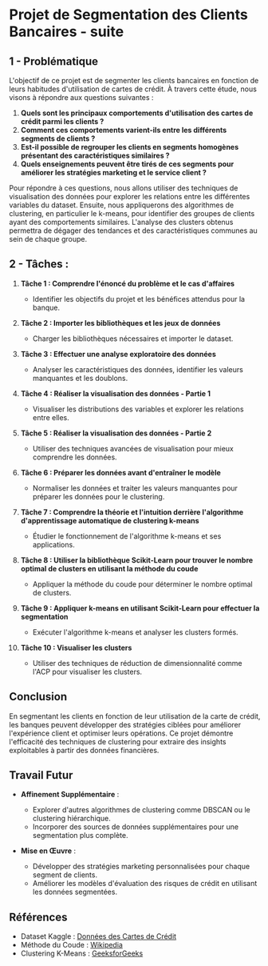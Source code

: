 # Projet de Segmentation des Clients Bancaires - suite

## 1 - Problématique

L'objectif de ce projet est de segmenter les clients bancaires en fonction de leurs habitudes d'utilisation de cartes de crédit. À travers cette étude, nous visons à répondre aux questions suivantes :

1. **Quels sont les principaux comportements d'utilisation des cartes de crédit parmi les clients ?**
2. **Comment ces comportements varient-ils entre les différents segments de clients ?**
3. **Est-il possible de regrouper les clients en segments homogènes présentant des caractéristiques similaires ?**
4. **Quels enseignements peuvent être tirés de ces segments pour améliorer les stratégies marketing et le service client ?**

Pour répondre à ces questions, nous allons utiliser des techniques de visualisation des données pour explorer les relations entre les différentes variables du dataset. Ensuite, nous appliquerons des algorithmes de clustering, en particulier le k-means, pour identifier des groupes de clients ayant des comportements similaires. L'analyse des clusters obtenus permettra de dégager des tendances et des caractéristiques communes au sein de chaque groupe.

## 2 - Tâches :

1. **Tâche 1 : Comprendre l'énoncé du problème et le cas d'affaires**
   - Identifier les objectifs du projet et les bénéfices attendus pour la banque.

2. **Tâche 2 : Importer les bibliothèques et les jeux de données**
   - Charger les bibliothèques nécessaires et importer le dataset.

3. **Tâche 3 : Effectuer une analyse exploratoire des données**
   - Analyser les caractéristiques des données, identifier les valeurs manquantes et les doublons.

4. **Tâche 4 : Réaliser la visualisation des données - Partie 1**
   - Visualiser les distributions des variables et explorer les relations entre elles.

5. **Tâche 5 : Réaliser la visualisation des données - Partie 2**
   - Utiliser des techniques avancées de visualisation pour mieux comprendre les données.

6. **Tâche 6 : Préparer les données avant d'entraîner le modèle**
   - Normaliser les données et traiter les valeurs manquantes pour préparer les données pour le clustering.

7. **Tâche 7 : Comprendre la théorie et l'intuition derrière l'algorithme d'apprentissage automatique de clustering k-means**
   - Étudier le fonctionnement de l'algorithme k-means et ses applications.

8. **Tâche 8 : Utiliser la bibliothèque Scikit-Learn pour trouver le nombre optimal de clusters en utilisant la méthode du coude**
   - Appliquer la méthode du coude pour déterminer le nombre optimal de clusters.

9. **Tâche 9 : Appliquer k-means en utilisant Scikit-Learn pour effectuer la segmentation**
   - Exécuter l'algorithme k-means et analyser les clusters formés.

10. **Tâche 10 : Visualiser les clusters**
    - Utiliser des techniques de réduction de dimensionnalité comme l'ACP pour visualiser les clusters.

## Conclusion

En segmentant les clients en fonction de leur utilisation de la carte de crédit, les banques peuvent développer des stratégies ciblées pour améliorer l'expérience client et optimiser leurs opérations. Ce projet démontre l'efficacité des techniques de clustering pour extraire des insights exploitables à partir des données financières.

## Travail Futur

- **Affinement Supplémentaire** :
  - Explorer d'autres algorithmes de clustering comme DBSCAN ou le clustering hiérarchique.
  - Incorporer des sources de données supplémentaires pour une segmentation plus complète.

- **Mise en Œuvre** :
  - Développer des stratégies marketing personnalisées pour chaque segment de clients.
  - Améliorer les modèles d'évaluation des risques de crédit en utilisant les données segmentées.

## Références

- Dataset Kaggle : [Données des Cartes de Crédit](https://www.kaggle.com/arjunbhasin2013/ccdata)
- Méthode du Coude : [Wikipedia](https://en.wikipedia.org/wiki/Elbow_method_(clustering))
- Clustering K-Means : [GeeksforGeeks](https://www.geeksforgeeks.org/elbow-method-for-optimal-value-of-k-in-kmeans/)

